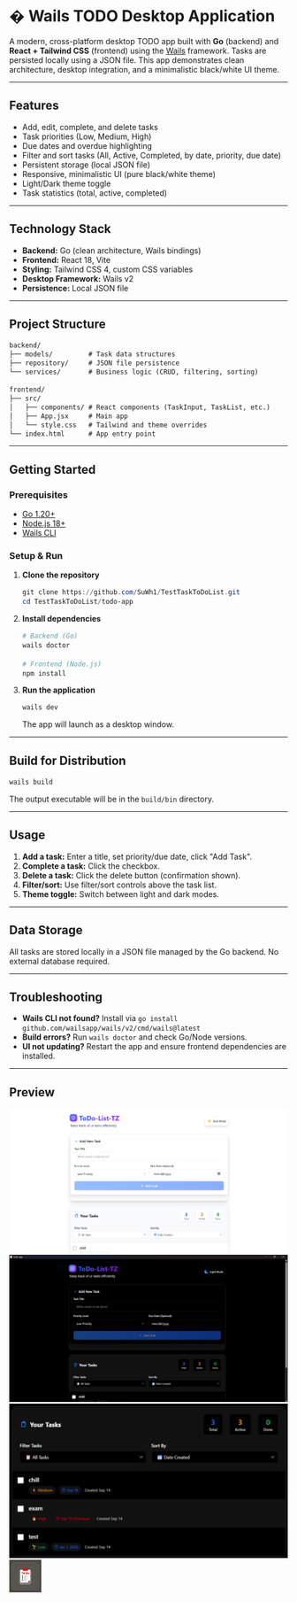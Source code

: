 
# � Wails TODO Desktop Application

A modern, cross-platform desktop TODO app built with **Go** (backend) and **React + Tailwind CSS** (frontend) using the [Wails](https://wails.io/) framework. Tasks are persisted locally using a JSON file. This app demonstrates clean architecture, desktop integration, and a minimalistic black/white UI theme.

---

## Features

- Add, edit, complete, and delete tasks
- Task priorities (Low, Medium, High)
- Due dates and overdue highlighting
- Filter and sort tasks (All, Active, Completed, by date, priority, due date)
- Persistent storage (local JSON file)
- Responsive, minimalistic UI (pure black/white theme)
- Light/Dark theme toggle
- Task statistics (total, active, completed)

---

## Technology Stack

- **Backend:** Go (clean architecture, Wails bindings)
- **Frontend:** React 18, Vite
- **Styling:** Tailwind CSS 4, custom CSS variables
- **Desktop Framework:** Wails v2
- **Persistence:** Local JSON file

---

## Project Structure

```
backend/
├── models/         # Task data structures
├── repository/     # JSON file persistence
└── services/       # Business logic (CRUD, filtering, sorting)

frontend/
├── src/
│   ├── components/ # React components (TaskInput, TaskList, etc.)
│   ├── App.jsx     # Main app
│   └── style.css   # Tailwind and theme overrides
└── index.html      # App entry point
```

---

## Getting Started

### Prerequisites

- [Go 1.20+](https://golang.org/dl/)
- [Node.js 18+](https://nodejs.org/)
- [Wails CLI](https://wails.io/docs/gettingstarted/installation)

### Setup & Run

1. **Clone the repository**
   ```powershell
   git clone https://github.com/SuWh1/TestTaskToDoList.git
   cd TestTaskToDoList/todo-app
   ```

2. **Install dependencies**
   ```powershell
   # Backend (Go)
   wails doctor

   # Frontend (Node.js)
   npm install
   ```

3. **Run the application**
   ```powershell
   wails dev
   ```

   The app will launch as a desktop window.

---

## Build for Distribution

```powershell
wails build
```

The output executable will be in the `build/bin` directory.

---

## Usage

1. **Add a task:** Enter a title, set priority/due date, click "Add Task".
2. **Complete a task:** Click the checkbox.
3. **Delete a task:** Click the delete button (confirmation shown).
4. **Filter/sort:** Use filter/sort controls above the task list.
5. **Theme toggle:** Switch between light and dark modes.

---

## Data Storage

All tasks are stored locally in a JSON file managed by the Go backend. No external database required.

---

## Troubleshooting

- **Wails CLI not found?** Install via `go install github.com/wailsapp/wails/v2/cmd/wails@latest`
- **Build errors?** Run `wails doctor` and check Go/Node versions.
- **UI not updating?** Restart the app and ensure frontend dependencies are installed.

---

## Preview
![alt text]({F7B906DB-D13D-4A3F-A492-2CF9D2A888F9}.png)
![alt text](image.png)
![alt text](image-1.png)
![alt text](image-2.png)
